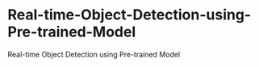 # Real-time-Object-Detection-using-Pre-trained-Model
Real-time Object Detection using Pre-trained Model
